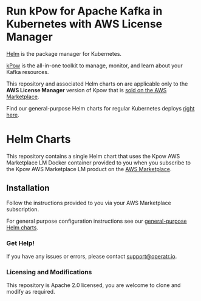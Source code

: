 # Run kPow for Apache Kafka in Kubernetes with AWS License Manager

[Helm](https://helm.sh) is the package manager for Kubernetes.

[kPow](https://kpow.io) is the all-in-one toolkit to manage, monitor, and learn about your Kafka resources.

This repository and associated Helm charts on are applicable only to the **AWS License Manager** version of Kpow that is [sold on the AWS Marketplace](https://aws.amazon.com/marketplace/pp/prodview-vgghgqdsplhvc).

Find our general-purpose Helm charts for regular Kubernetes deploys [right here](https://github.com/operatr-io/kpow-helm-charts).

# Helm Charts

This repository contains a single Helm chart that uses the Kpow AWS Marketplace LM Docker container provided to you when you subscribe to the Kpow AWS Marketplace LM product on the [AWS Marketplace](https://aws.amazon.com/marketplace/pp/prodview-vgghgqdsplhvc).

## Installation

Follow the instructions provided to you via your AWS Marketplace subscription.

For general purpose configuration instructions see our [general-purpose Helm charts](https://github.com/operatr-io/kpow-helm-charts).

### Get Help!

If you have any issues or errors, please contact support@operatr.io.

### Licensing and Modifications

This repository is Apache 2.0 licensed, you are welcome to clone and modify as required.
